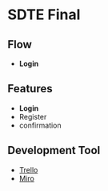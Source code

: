 # SDTE Final

## Flow
* **Login**

## Features
* **Login**
* Register
* confirmation

## Development Tool
* [Trello](https://trello.com/invite/b/dnLJxRjd/5d28258c8a7c2b423118a4bad60c7ab8/sdte-final)
* [Miro](https://miro.com/app/board/uXjVO2PtJzA=/?share_link_id=921411378269)

